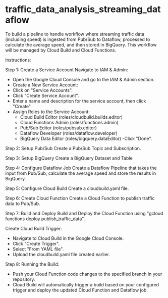 # traffic_data_analysis_streaming_dataflow
To build a pipeline to handle workflow where streaming traffic data (including speed) is ingested from Pub/Sub to Dataflow, processed to calculate the average speed, and then stored in BigQuery. This workflow will be managed by Cloud Build and Cloud Functions.

Instructions:

Step 1: Create a Service Account
Navigate to IAM & Admin:
- Open the Google Cloud Console and go to the IAM & Admin section.
- Create a New Service Account:
- Click on "Service Accounts".
- Click "Create Service Account".
- Enter a name and description for the service account, then click "Create".
- Assign Roles to the Service Account:
  - Cloud Build Editor (roles/cloudbuild.builds.editor)
  - Cloud Functions Admin (roles/functions.admin)
  - Pub/Sub Editor (roles/pubsub.editor)
  - Dataflow Developer (roles/dataflow.developer)
  - BigQuery Data Editor (roles/bigquery.dataEditor)
-Click "Done".

Step 2: Setup Pub/Sub
Create a Pub/Sub Topic and Subscription.

Step 3: Setup BigQuery
Create a BigQuery Dataset and Table

Step 4: Configure Dataflow Job
Create a Dataflow Pipeline that takes the input from Pub/Sub, calculate the average speed and store the results in BigQuery.

Step 5: Configure Cloud Build
Create a cloudbuild.yaml file.

Step 6: Create Cloud Function
Create a Cloud Function to publish traffic data to Pub/Sub.

Step 7: Build and Deploy
Build and Deploy the Cloud Function using "gcloud functions deploy publish_traffic_data".

Create Cloud Build Trigger:
- Navigate to Cloud Build in the Google Cloud Console.
- Click "Create Trigger".
- Select "From YAML file".
- Upload the cloudbuild.yaml file created earlier.

Step 8: Running the Build:
- Push your Cloud Function code changes to the specified branch in your repository.
- Cloud Build will automatically trigger a build based on your configured trigger and deploy the updated Cloud Function and Dataflow job.

